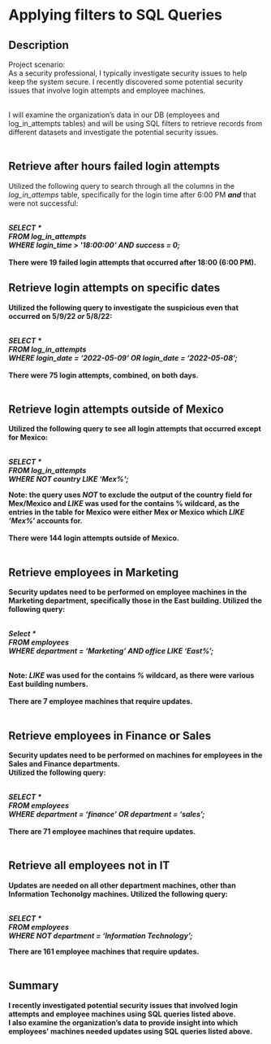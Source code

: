 <h1>Applying filters to SQL Queries</h1>

<h2>Description</h2>
Project scenario: </br>
As a security professional, I typically investigate security issues to help keep the system secure. I recently discovered some potential security issues that involve login attempts and employee machines.
</br></br>

I will examine the organization’s data in our  DB (employees  and log_in_attempts tables) and will be using SQL filters to retrieve records from different datasets and investigate the potential security issues.
</br>
</br>

<h2> Retrieve after hours failed login attempts</h2>
Utilized the following query to search through all the columns in the <i>log_in_attemps</i> table, specifically for the login time after 6:00 PM <b><i>and</i></b> that were not successful:
</br></br>

<b><i>SELECT * </br>
FROM log_in_attempts </br>
WHERE login_time > '18:00:00' AND success = 0;</i><b> </br>
</br>
There were 19 failed login attempts that occurred after 18:00 (6:00 PM). 

<h2>Retrieve login attempts on specific dates</h2>
Utilized the following query to investigate the suspicious even that occurred on 5/9/22 <b><i>or</i></b> 5/8/22: 
</br></br>

<b><i>SELECT * </br>
FROM log_in_attempts </br>
WHERE login_date = ‘2022-05-09’ OR login_date = ‘2022-05-08’; </i></b> </br>
</br>
There were 75 login attempts, combined, on both days. 
</br>
</br>

<h2>Retrieve login attempts outside of Mexico</h2>
Utilized the following query to see all login attempts that occurred except for Mexico:
</br></br>

<b><i>SELECT * </br>
FROM log_in_attempts </br>
WHERE NOT country LIKE 'Mex%'; </i></b> </br>

Note: the query uses <b><i>NOT</i></b> to exclude the output of the country field for Mex/Mexico and <b><i>LIKE</i></b> was used for the contains % wildcard, as the entries in the table for Mexico were either Mex or Mexico which <b><i>LIKE ‘Mex%’</i></b> accounts for.
</br></br>
There were 144 login attempts outside of Mexico.
</br>
</br>

<h2>Retrieve employees in Marketing</h2>
Security updates need to be performed on employee machines in the Marketing department, specifically those in the East building. Utilized the following query:
</br></br>

<b><i>Select * </br>
FROM employees </br>
WHERE department = ‘Marketing’ AND office LIKE ‘East%’; </i></b></br>
</br>




Note: <b><i>LIKE</i></b> was used for the contains <b><i>%</i></b> wildcard, as there were various East building numbers.
</br></br>
There are 7 employee machines that require updates. 
</br>
</br>

<h2>Retrieve employees in Finance or Sales</h2>
Security updates need to be performed on machines for employees in the Sales and Finance departments. </br>
Utilized the following query:
</br></br>

<b><i>SELECT * </br>
FROM employees </br>
WHERE department = ‘finance’ OR department =  ‘sales’; </i></b></br>
</br>
There are 71 employee machines that require updates. 
</br>
</br>

<h2>Retrieve all employees not in IT</h2>
Updates are needed on all other department machines, other than Information Techonolgy machines. Utilized the following query:
</br></br>

<b><i>SELECT * </br>
FROM employees </br>
WHERE NOT department = ‘Information Technology’; </i></b></br>

There are 161 employee machines that require updates. 
</br>
</br>

<h2>Summary</h2>
I recently investigated potential security issues that involved login attempts and employee machines using SQL queries listed above. 
</br>
I also examine the organization’s data to provide insight into which employees' machines needed updates using SQL queries listed above.
